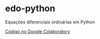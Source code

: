 # edo-python
Equações diferenciais ordinárias em Python 

[Código no Google Colaboratory](https://colab.research.google.com/drive/1v6oOpcLx7jDJyQpwB_6UBHl6sUGwCqn1?usp=sharing)
